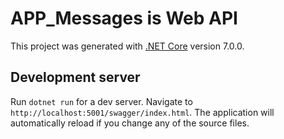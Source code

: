 # APP_Messages is Web API

This project was generated with [.NET Core](https://learn.microsoft.com/en-us/dotnet/fundamentals/) version 7.0.0.

## Development server

Run `dotnet run` for a dev server. Navigate to `http://localhost:5001/swagger/index.html`. The application will automatically reload if you change any of the source files.
